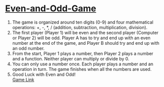 # [Even-and-Odd-Game](https://alirezatahmasebi.github.io/Even-and-Odd-Game/)
1. The game is organized around ten digits (0-9) and four mathematical operations: +, -, *, / (addition, subtraction, multiplication, division).
2. The first player (Player 1) will be even and the second player (Computer or Player 2) will be odd. Player A has to try and end up with an even number at the end of the game, and Player B should try and end up with an odd number.
3. From the start, Player 1 plays a number, then Player 2 plays a number and a function. Neither player can multiply or divide by 0.
4. You can only use a number once. Each player plays a number and an operation in turn. The game finishes when all the numbers are used.
5. Good Luck with Even and Odd!\
[Game Link](https://alirezatahmasebi.github.io/Even-and-Odd-Game/)
